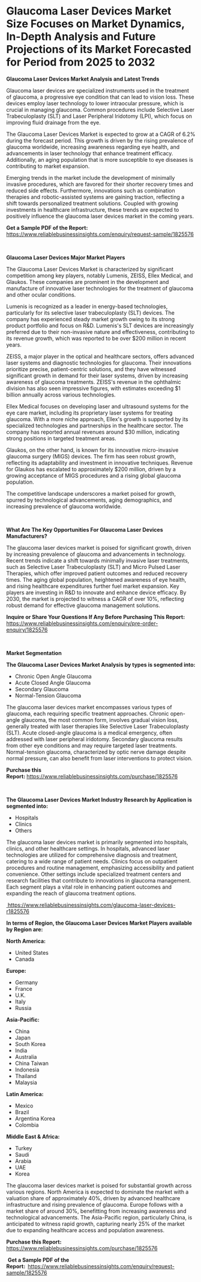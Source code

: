<p><h1>Glaucoma Laser Devices Market Size Focuses on Market Dynamics, In-Depth Analysis and Future Projections of its Market Forecasted for Period from 2025 to 2032</h1></p><p><strong>Glaucoma Laser Devices Market Analysis and Latest Trends</strong></p>
<p><p>Glaucoma laser devices are specialized instruments used in the treatment of glaucoma, a progressive eye condition that can lead to vision loss. These devices employ laser technology to lower intraocular pressure, which is crucial in managing glaucoma. Common procedures include Selective Laser Trabeculoplasty (SLT) and Laser Peripheral Iridotomy (LPI), which focus on improving fluid drainage from the eye.</p><p>The Glaucoma Laser Devices Market is expected to grow at a CAGR of 6.2% during the forecast period. This growth is driven by the rising prevalence of glaucoma worldwide, increasing awareness regarding eye health, and advancements in laser technology that enhance treatment efficacy. Additionally, an aging population that is more susceptible to eye diseases is contributing to market expansion.</p><p>Emerging trends in the market include the development of minimally invasive procedures, which are favored for their shorter recovery times and reduced side effects. Furthermore, innovations such as combination therapies and robotic-assisted systems are gaining traction, reflecting a shift towards personalized treatment solutions. Coupled with growing investments in healthcare infrastructure, these trends are expected to positively influence the glaucoma laser devices market in the coming years.</p></p>
<p><strong>Get a Sample PDF of the Report:&nbsp;</strong> <a href="https://www.reliablebusinessinsights.com/enquiry/request-sample/1825576?utm_campaign=3439&utm_medium=2&utm_source=Github&utm_content=ia&utm_term=14042025&utm_id=glaucoma-laser-devices">https://www.reliablebusinessinsights.com/enquiry/request-sample/1825576</a></p>
<p>&nbsp;</p>
<p><strong>Glaucoma Laser Devices Major Market Players</strong></p>
<p><p>The Glaucoma Laser Devices Market is characterized by significant competition among key players, notably Lumenis, ZEISS, Ellex Medical, and Glaukos. These companies are prominent in the development and manufacture of innovative laser technologies for the treatment of glaucoma and other ocular conditions.</p><p>Lumenis is recognized as a leader in energy-based technologies, particularly for its selective laser trabeculoplasty (SLT) devices. The company has experienced steady market growth owing to its strong product portfolio and focus on R&D. Lumenis's SLT devices are increasingly preferred due to their non-invasive nature and effectiveness, contributing to its revenue growth, which was reported to be over $200 million in recent years.</p><p>ZEISS, a major player in the optical and healthcare sectors, offers advanced laser systems and diagnostic technologies for glaucoma. Their innovations prioritize precise, patient-centric solutions, and they have witnessed significant growth in demand for their laser systems, driven by increasing awareness of glaucoma treatments. ZEISS's revenue in the ophthalmic division has also seen impressive figures, with estimates exceeding $1 billion annually across various technologies.</p><p>Ellex Medical focuses on developing laser and ultrasound systems for the eye care market, including its proprietary laser systems for treating glaucoma. With a more niche approach, Ellex's growth is supported by its specialized technologies and partnerships in the healthcare sector. The company has reported annual revenues around $30 million, indicating strong positions in targeted treatment areas.</p><p>Glaukos, on the other hand, is known for its innovative micro-invasive glaucoma surgery (MIGS) devices. The firm has seen robust growth, reflecting its adaptability and investment in innovative techniques. Revenue for Glaukos has escalated to approximately $200 million, driven by a growing acceptance of MIGS procedures and a rising global glaucoma population.</p><p>The competitive landscape underscores a market poised for growth, spurred by technological advancements, aging demographics, and increasing prevalence of glaucoma worldwide.</p></p>
<p>&nbsp;</p>
<p><strong>What Are The Key Opportunities For Glaucoma Laser Devices Manufacturers?</strong></p>
<p><p>The glaucoma laser devices market is poised for significant growth, driven by increasing prevalence of glaucoma and advancements in technology. Recent trends indicate a shift towards minimally invasive laser treatments, such as Selective Laser Trabeculoplasty (SLT) and Micro Pulsed Laser Therapies, which offer improved patient outcomes and reduced recovery times. The aging global population, heightened awareness of eye health, and rising healthcare expenditures further fuel market expansion. Key players are investing in R&D to innovate and enhance device efficacy. By 2030, the market is projected to witness a CAGR of over 10%, reflecting robust demand for effective glaucoma management solutions.</p></p>
<p><strong>Inquire or Share Your Questions If Any Before Purchasing This Report:</strong> <a href="https://www.reliablebusinessinsights.com/enquiry/pre-order-enquiry/1825576?utm_campaign=3439&utm_medium=2&utm_source=Github&utm_content=ia&utm_term=14042025&utm_id=glaucoma-laser-devices">https://www.reliablebusinessinsights.com/enquiry/pre-order-enquiry/1825576</a></p>
<p>&nbsp;</p>
<p><strong>Market Segmentation</strong></p>
<p><strong>The Glaucoma Laser Devices Market Analysis by types is segmented into:</strong></p>
<p><ul><li>Chronic Open Angle Glaucoma</li><li>Acute Closed Angle Glaucoma</li><li>Secondary Glaucoma</li><li>Normal-Tension Glaucoma</li></ul></p>
<p><p>The glaucoma laser devices market encompasses various types of glaucoma, each requiring specific treatment approaches. Chronic open-angle glaucoma, the most common form, involves gradual vision loss, generally treated with laser therapies like Selective Laser Trabeculoplasty (SLT). Acute closed-angle glaucoma is a medical emergency, often addressed with laser peripheral iridotomy. Secondary glaucoma results from other eye conditions and may require targeted laser treatments. Normal-tension glaucoma, characterized by optic nerve damage despite normal pressure, can also benefit from laser interventions to protect vision.</p></p>
<p><strong>Purchase this Report:&nbsp;</strong><a href="https://www.reliablebusinessinsights.com/purchase/1825576?utm_campaign=3439&utm_medium=2&utm_source=Github&utm_content=ia&utm_term=14042025&utm_id=glaucoma-laser-devices">https://www.reliablebusinessinsights.com/purchase/1825576</a></p>
<p>&nbsp;</p>
<p><strong>The Glaucoma Laser Devices Market Industry Research by Application is segmented into:</strong></p>
<p><ul><li>Hospitals</li><li>Clinics</li><li>Others</li></ul></p>
<p><p>The glaucoma laser devices market is primarily segmented into hospitals, clinics, and other healthcare settings. In hospitals, advanced laser technologies are utilized for comprehensive diagnosis and treatment, catering to a wide range of patient needs. Clinics focus on outpatient procedures and routine management, emphasizing accessibility and patient convenience. Other settings include specialized treatment centers and research facilities that contribute to innovations in glaucoma management. Each segment plays a vital role in enhancing patient outcomes and expanding the reach of glaucoma treatment options.</p></p>
<p><a href="https://www.reliablebusinessinsights.com/glaucoma-laser-devices-r1825576?utm_campaign=3439&utm_medium=2&utm_source=Github&utm_content=ia&utm_term=14042025&utm_id=glaucoma-laser-devices">&nbsp;https://www.reliablebusinessinsights.com/glaucoma-laser-devices-r1825576</a></p>
<p><strong>In terms of Region, the Glaucoma Laser Devices Market Players available by Region are:</strong></p>
<p>
    <p> <strong> North America: </strong>
        <ul>
            <li>United States</li>
            <li>Canada</li>
        </ul>
        </p> 
    <p> <strong> Europe: </strong>
        <ul>
            <li>Germany</li>
            <li>France</li>
            <li>U.K.</li>
            <li>Italy</li>
            <li>Russia</li>
        </ul>
        </p> 
    <p> <strong> Asia-Pacific: </strong>
        <ul>
            <li>China</li>
            <li>Japan</li>
            <li>South Korea</li>
            <li>India</li>
            <li>Australia</li>
            <li>China Taiwan</li>
            <li>Indonesia</li>
            <li>Thailand</li>
            <li>Malaysia</li>
        </ul>
        </p> 
    <p> <strong> Latin America: </strong>
        <ul>
            <li>Mexico</li>
            <li>Brazil</li>
            <li>Argentina Korea</li>
            <li>Colombia</li>
        </ul>
        </p> 
    <p> <strong> Middle East & Africa: </strong>
        <ul>
            <li>Turkey</li>
            <li>Saudi</li>
            <li>Arabia</li>
            <li>UAE</li>
            <li>Korea</li>
        </ul>
    </p>
    </p>
<p><p>The glaucoma laser devices market is poised for substantial growth across various regions. North America is expected to dominate the market with a valuation share of approximately 40%, driven by advanced healthcare infrastructure and rising prevalence of glaucoma. Europe follows with a market share of around 30%, benefitting from increasing awareness and technological advancements. The Asia-Pacific region, particularly China, is anticipated to witness rapid growth, capturing nearly 25% of the market due to expanding healthcare access and population awareness.</p></p>
<p><strong>Purchase this Report: </strong><a href="https://www.reliablebusinessinsights.com/purchase/1825576?utm_campaign=3439&utm_medium=2&utm_source=Github&utm_content=ia&utm_term=14042025&utm_id=glaucoma-laser-devices">https://www.reliablebusinessinsights.com/purchase/1825576</a></p>
<p>&nbsp;<strong>Get a Sample PDF of the Report:&nbsp;&nbsp;</strong><a href="https://www.reliablebusinessinsights.com/enquiry/request-sample/1825576?utm_campaign=3439&utm_medium=2&utm_source=Github&utm_content=ia&utm_term=14042025&utm_id=glaucoma-laser-devices">https://www.reliablebusinessinsights.com/enquiry/request-sample/1825576</a></p>
<p><strong></strong></p>
<p><p></p><p></p><p></p></p>